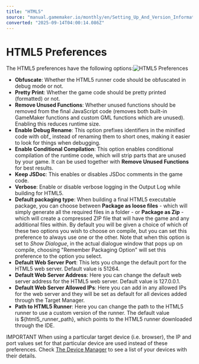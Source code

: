 ```yaml
---
title: "HTML5"
source: "manual.gamemaker.io/monthly/en/Setting_Up_And_Version_Information/Platform_Preferences/HTML5.htm"
converted: "2025-09-14T04:00:14.086Z"
---
```


# HTML5 Preferences

The HTML5 preferences have the following options:![HTML5 Preferences](../../assets/Images/Setup_And_Version/Platform_Preferences/HTML5_Prefs.png)

-   **Obfuscate**: Whether the HTML5 runner code should be obfuscated in debug mode or not.
-   **Pretty Print**: Whether the game code should be pretty printed (formatted) or not.
-   **Remove Unused Functions**: Whether unused functions should be removed from the final JavaScript code (removes both built-in GameMaker functions and custom GML functions which are unused). Enabling this reduces runtime size.
-   **Enable Debug Rename**: This option prefixes identifiers in the minified code with obf\_ instead of renaming them to short ones, making it easier to look for things when debugging.
-   **Enable Conditional Compilation**: This option enables conditional compilation of the runtime code, which will strip parts that are unused by your game. It can be used together with **Remove Unused Functions** for best results.
-   **Keep JSDoc**: This enables or disables JSDoc comments in the game code.
-   **Verbose**: Enable or disable verbose logging in the Output Log while building for HTML5.
-   **Default packaging type**: When building a final HTML5 executable package, you can choose between **Package as loose files** - which will simply generate all the required files in a folder - or **Package as Zip** - which will create a compressed ZIP file that will have the game and any additional files within. By default you will be given a choice of which of these two options you wish to choose on compile, but you can set this preference to always use one or the other. Note that when this option is set to _Show Dialogue_, in the actual dialogue window that pops up on compile, choosing "Remember Packaging Option" will set this preference to the option you select.
-   **Default Web Server Port**: This lets you change the default port for the HTML5 web server. Default value is 51264.
-   **Default Web Server Address**: Here you can change the default web server address for the HTML5 web server. Default value is 127.0.0.1.
-   **Default Web Server Allowed IPs**: Here you can add in any allowed IPs for the web server and they will be set as default for all devices added through the Target Manager.
-   **Path to HTML5 Runner**: Here you can change the path to the HTML5 runner to use a custom version of the runner. The default value is ${html5\_runner\_path}, which points to the HTML5 runner downloaded through the IDE.

IMPORTANT When using a particular target device (i.e. browser), the IP and port values set for that particular device are used instead of these preferences. Check [The Device Manager](../The_Device_Manager.htm#h) to see a list of your devices with their details.